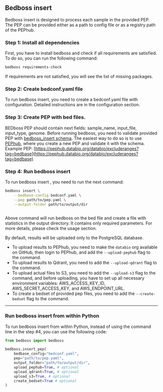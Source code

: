 ## Bedboss insert 

Bedboss insert is designed to process each sample in the provided PEP. 
The PEP can be provided either as a path to config file or as a registry path of the PEPhub.


### Step 1: Install all dependencies
 
First, you have to install bedboss and check if all requirements are satisfied. 
To do so, you can run the following command:
```bash
bedboss requirements-check
```
If requirements are not satisfied, you will see the list of missing packages.

### Step 2: Create bedconf.yaml file 
To run bedboss insert, you need to create a bedconf.yaml file with configuration. 
Detailed instructions are in the configuration section.

### Step 3: Create PEP with bed files.
BEDboss PEP should contain next fields: sample_name, input_file, input_type, genome.
Before running bedboss, you need to validate provided PEP with [bedboss_insert schema](https://schema.databio.org/?namespace=pipelines&schema=bedboss).
The easiest way to do so is to use [PEPhub](https://pephub.databio.org/), where you create a new PEP and validate it with the schema.
Example PEP: [https://pephub.databio.org/databio/excluderanges?tag=bedbase](https://pephub.databio.org/databio/excluderanges?tag=bedbase)

### Step 4: Run bedboss insert
To run bedboss insert , you need to run the next command:
```bash
bedboss insert \
    --bedbase-config bedconf.yaml \
    --pep path/to/pep.yaml \
    --output-folder path/to/output/dir
    
```

Above command will run bedboss on the bed file and create a file with statistics in the output directory. 
It contains only required parameters. For more details, please check the usage section.

By default, results will be uploaded only to the PostgreSQL database.
- To upload results to PEPhub, you need to make the `databio` org available on GitHub, then login to PEPhub, and add the `--upload-pephub` flag to the command.
- To upload results to Qdrant, you need to add the `--upload-qdrant` flag to the command.
- To upload actual files to S3, you need to add the `--upload-s3` flag to the command, and before uploading, you have to set up all necessary environment variables: AWS_ACCESS_KEY_ID, AWS_SECRET_ACCESS_KEY, and AWS_ENDPOINT_URL.
- To create a bedset of provided pep files, you need to add the `--create-bedset` flag to the command.


---

### Run bedboss insert from within Python

To run bedboss insert from within Python, instead of using the command line in the step #4, you can use the following code:

```python
from bedboss import bedboss

bedboss.insert_pep(
    bedbase_config="bedconf.yaml",
    pep="path/to/pep.yaml",
    output_folder="path/to/output/dir",
    upload_pephub=True, # optional
    upload_qdrant=True, # optional
    upload_s3=True, # optional
    create_bedset=True # optional
)
```